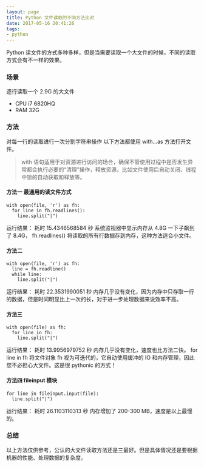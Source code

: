 ```yaml
---
layout: page
title: Python 文件读取的不同方法比对
date: 2017-05-16 20:41:26
tags:
- python
---
```


Python 读文件的方式多种多样，但是当需要读取一个大文件的时候，不同的读取方式会有不一样的效果。

### 场景

逐行读取一个 2.9G 的大文件

- CPU i7 6820HQ
- RAM 32G

### 方法

对每一行的读取进行一次分割字符串操作
以下方法都使用 with…as 方法打开文件。

> with 语句适用于对资源进行访问的场合，确保不管使用过程中是否发生异常都会执行必要的“清理”操作，释放资源，比如文件使用后自动关闭、线程中锁的自动获取和释放等。

#### 方法一 最通用的读文件方式

```
with open(file, 'r') as fh:
  for line in fh.readlines():
    line.split("|")
```

运行结果： 耗时 15.4346568584 秒
系统监视器中显示内存从 4.8G 一下子飙到了 8.4G， fh.readlines() 将读取的所有行数据存到内存，这种方法适合小文件。

#### 方法二

```
with open(file, 'r') as fh:
  line = fh.readline()
  while line:
    line.split("|")
```

运行结果： 耗时 22.3531990051 秒
内存几乎没有变化，因为内存中只存取一行的数据，但是时间明显比上一次的长，对于进一步处理数据来说效率不高。

#### 方法三

```
with open(file) as fh:
  for line in fh:
    line.split("|")
```

运行结果： 耗时 13.9956979752 秒
内存几乎没有变化，速度也比方法二快。
for line in fh 将文件对象 fh 视为可迭代的，它自动使用缓冲的 IO 和内存管理，因此您不必担心大文件。这是很 pythonic 的方式！

#### 方法四 fileinput 模块

```
for line in fileinput.input(file):
  line.split("|")
```

运行结果： 耗时 26.1103110313 秒
内存增加了 200-300 MB，速度是以上最慢的。

### 总结

以上方法仅供参考，公认的大文件读取方法还是三最好。但是具体情况还是要根据机器的性能、处理数据的复杂度。
